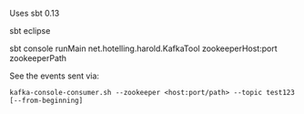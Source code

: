 

Uses sbt 0.13

sbt eclipse

sbt console
runMain net.hotelling.harold.KafkaTool zookeeperHost:port zookeeperPath

See the events sent via:

    kafka-console-consumer.sh --zookeeper <host:port/path> --topic test123 [--from-beginning]

